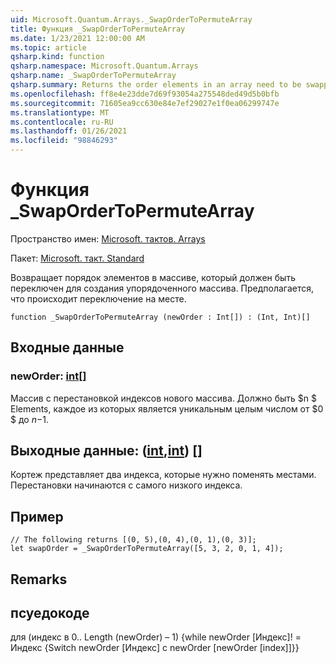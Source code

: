 ```yaml
---
uid: Microsoft.Quantum.Arrays._SwapOrderToPermuteArray
title: Функция _SwapOrderToPermuteArray
ms.date: 1/23/2021 12:00:00 AM
ms.topic: article
qsharp.kind: function
qsharp.namespace: Microsoft.Quantum.Arrays
qsharp.name: _SwapOrderToPermuteArray
qsharp.summary: Returns the order elements in an array need to be swapped to produce an ordered array. Assumes swaps occur in place.
ms.openlocfilehash: ff8e4e23dde7d69f93054a275548ded49d5b0bfb
ms.sourcegitcommit: 71605ea9cc630e84e7ef29027e1f0ea06299747e
ms.translationtype: MT
ms.contentlocale: ru-RU
ms.lasthandoff: 01/26/2021
ms.locfileid: "98846293"
---
```

# <a name="_swapordertopermutearray-function"></a>Функция _SwapOrderToPermuteArray

Пространство имен: [Microsoft. тактов. Arrays](xref:Microsoft.Quantum.Arrays)

Пакет: [Microsoft. такт. Standard](https://nuget.org/packages/Microsoft.Quantum.Standard)


Возвращает порядок элементов в массиве, который должен быть переключен для создания упорядоченного массива.
Предполагается, что происходит переключение на месте.

```qsharp
function _SwapOrderToPermuteArray (newOrder : Int[]) : (Int, Int)[]
```


## <a name="input"></a>Входные данные

### <a name="neworder--int"></a>newOrder: [int](xref:microsoft.quantum.lang-ref.int)[]

Массив с перестановкой индексов нового массива. Должно быть $n $ Elements, каждое из которых является уникальным целым числом от $0 $ до $n-$1.



## <a name="output--intint"></a>Выходные данные: ([int](xref:microsoft.quantum.lang-ref.int),[int](xref:microsoft.quantum.lang-ref.int)) []

Кортеж представляет два индекса, которые нужно поменять местами. Перестановки начинаются с самого низкого индекса.

## <a name="example"></a>Пример

```qsharp
// The following returns [(0, 5),(0, 4),(0, 1),(0, 3)];
let swapOrder = _SwapOrderToPermuteArray([5, 3, 2, 0, 1, 4]);
```

## <a name="remarks"></a>Remarks

## <a name="psuedocode"></a>псуедокоде

для (индекс в 0.. Length (newOrder) – 1) {while newOrder [Индекс]! = Индекс {Switch newOrder [Индекс] с newOrder [newOrder [index]]}}